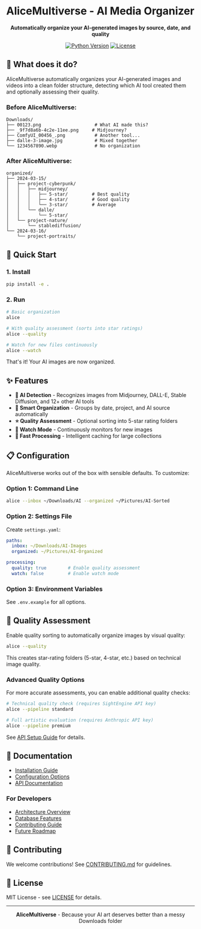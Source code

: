 # AliceMultiverse - AI Media Organizer

<div align="center">

**Automatically organize your AI-generated images by source, date, and quality**

[![Python Version](https://img.shields.io/badge/python-3.8+-blue.svg)](https://www.python.org/downloads/)
[![License](https://img.shields.io/badge/license-MIT-green.svg)](LICENSE)

</div>

## 🎯 What does it do?

AliceMultiverse automatically organizes your AI-generated images and videos into a clean folder structure, detecting which AI tool created them and optionally assessing their quality.

### Before AliceMultiverse:
```
Downloads/
├── 00123.png                    # What AI made this?
├── _9f7d8a6b-4c2e-11ee.png     # Midjourney? 
├── ComfyUI_00456_.png           # Another tool...
├── dalle-3-image.jpg            # Mixed together
└── 1234567890.webp              # No organization
```

### After AliceMultiverse:
```
organized/
├── 2024-03-15/
│   ├── project-cyberpunk/
│   │   ├── midjourney/
│   │   │   ├── 5-star/         # Best quality
│   │   │   ├── 4-star/         # Good quality
│   │   │   └── 3-star/         # Average
│   │   └── dalle/
│   │       └── 5-star/
│   └── project-nature/
│       └── stablediffusion/
└── 2024-03-16/
    └── project-portraits/
```

## 🚀 Quick Start

### 1. Install
```bash
pip install -e .
```

### 2. Run
```bash
# Basic organization
alice

# With quality assessment (sorts into star ratings)
alice --quality

# Watch for new files continuously
alice --watch
```

That's it! Your AI images are now organized.

## ✨ Features

- **🤖 AI Detection** - Recognizes images from Midjourney, DALL-E, Stable Diffusion, and 12+ other AI tools
- **📁 Smart Organization** - Groups by date, project, and AI source automatically
- **⭐ Quality Assessment** - Optional sorting into 5-star rating folders
- **🔄 Watch Mode** - Continuously monitors for new images
- **💾 Fast Processing** - Intelligent caching for large collections

## 📋 Configuration

AliceMultiverse works out of the box with sensible defaults. To customize:

### Option 1: Command Line
```bash
alice --inbox ~/Downloads/AI --organized ~/Pictures/AI-Sorted
```

### Option 2: Settings File
Create `settings.yaml`:
```yaml
paths:
  inbox: ~/Downloads/AI-Images
  organized: ~/Pictures/AI-Organized

processing:
  quality: true        # Enable quality assessment
  watch: false         # Enable watch mode
```

### Option 3: Environment Variables
See `.env.example` for all options.

## 🎨 Quality Assessment

Enable quality sorting to automatically organize images by visual quality:

```bash
alice --quality
```

This creates star-rating folders (5-star, 4-star, etc.) based on technical image quality.

### Advanced Quality Options

For more accurate assessments, you can enable additional quality checks:

```bash
# Technical quality check (requires SightEngine API key)
alice --pipeline standard

# Full artistic evaluation (requires Anthropic API key)  
alice --pipeline premium
```

See [API Setup Guide](docs/development/API_KEYS.md) for details.

## 📖 Documentation

- [Installation Guide](docs/getting-started/installation.md)
- [Configuration Options](docs/getting-started/configuration.md)
- [API Documentation](docs/api/reference/)

### For Developers
- [Architecture Overview](docs/development/ARCHITECTURE.md)
- [Database Features](docs/development/README_DATABASE.md)
- [Contributing Guide](CONTRIBUTING.md)
- [Future Roadmap](docs/development/ROADMAP.md)

## 🤝 Contributing

We welcome contributions! See [CONTRIBUTING.md](CONTRIBUTING.md) for guidelines.

## 📄 License

MIT License - see [LICENSE](LICENSE) for details.

---

<div align="center">
<strong>AliceMultiverse</strong> - Because your AI art deserves better than a messy Downloads folder
</div>